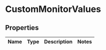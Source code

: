 
# CustomMonitorValues

## Properties
Name | Type | Description | Notes
------------ | ------------- | ------------- | -------------





